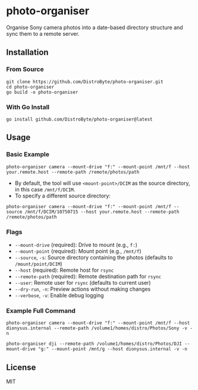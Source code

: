 # photo-organiser

Organise Sony camera photos into a date-based directory structure and sync them to a remote server.

## Installation

### From Source

```
git clone https://github.com/DistroByte/photo-organiser.git
cd photo-organiser
go build -o photo-organiser
```

### With Go Install

```
go install github.com/DistroByte/photo-organiser@latest
```

## Usage

### Basic Example

```
photo-organiser camera --mount-drive "f:" --mount-point /mnt/f --host your.remote.host --remote-path /remote/photos/path
```

- By default, the tool will use `<mount-point>/DCIM` as the source directory, in this case `/mnt/f/DCIM`.
- To specify a different source directory:

```
photo-organiser camera --mount-drive "f:" --mount-point /mnt/f --source /mnt/f/DCIM/10750715 --host your.remote.host --remote-path /remote/photos/path
```

### Flags

- `--mount-drive` (required): Drive to mount (e.g., `f:`)
- `--mount-point` (required): Mount point (e.g., `/mnt/f`)
- `--source`, `-s`: Source directory containing the photos (defaults to `/mount/point/DCIM`)
- `--host` (required): Remote host for `rsync`
- `--remote-path` (required): Remote destination path for `rsync`
- `--user`: Remote user for `rsync` (defaults to current user)
- `--dry-run`, `-n`: Preview actions without making changes
- `--verbose`, `-v`: Enable debug logging

### Example Full Command

```
photo-organiser camera --mount-drive "f:" --mount-point /mnt/f --host dionysus.internal --remote-path /volume1/homes/distro/Photos/Sony -v -n
```

```
photo-organiser dji --remote-path /volume1/homes/distro/Photos/DJI --mount-drive "g:" --mount-point /mnt/g --host dionysus.internal -v -n
```

## License

MIT

